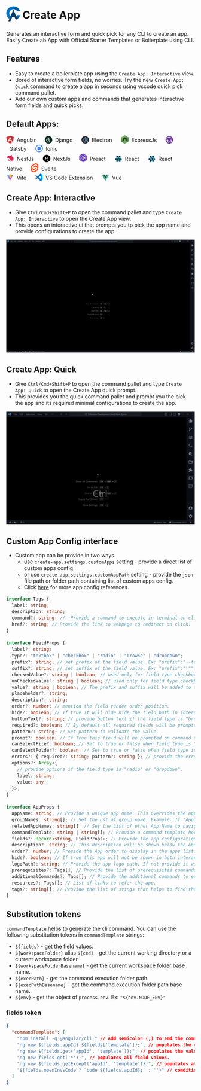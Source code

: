 <h1>
  <sub><img src="https://raw.githubusercontent.com/R35007/create-app-support/version_5.1.0/images/ca-logo.png" height="40"></sub> Create App
</h1>

Generates an interactive form and quick pick for any CLI to create an app.
Easily Create ab App with Official Starter Templates or Boilerplate using CLI.

## Features

- Easy to create a boilerplate app using the `Create App: Interactive` view.
- Bored of interactive form fields, no worries. Try the new `Create App: Quick` command to create a app in seconds using vscode quick pick command pallet.
- Add our own custom apps and commands that generates interactive form fields and quick picks.

## Default Apps:

<span><sub><a href="https://angular.io/"><img src="https://raw.githubusercontent.com/R35007/create-app-support/version_5.1.0/images/angular.png" alt="" width="20"></a></sub>&nbsp;&nbsp;Angular</span>&nbsp;&nbsp;&nbsp;&nbsp;&nbsp;
<span><sub><a href="https://www.djangoproject.com/"><img src="https://raw.githubusercontent.com/R35007/create-app-support/version_5.1.0/images/django.png" alt="" width="20"></a></sub>&nbsp;&nbsp;Django</span>&nbsp;&nbsp;&nbsp;&nbsp;&nbsp;
<span><sub><a href="https://www.electronjs.org/"><img src="https://raw.githubusercontent.com/R35007/create-app-support/version_5.1.0/images/electron.png" alt="" width="20"></a></sub>&nbsp;&nbsp;Electron</span>&nbsp;&nbsp;&nbsp;&nbsp;&nbsp;
<span><sub><a href="https://expressjs.com/"><img src="https://raw.githubusercontent.com/R35007/create-app-support/version_5.1.0/images/expressJs.png" alt="" width="20"></a></sub>&nbsp;&nbsp;ExpressJs</span>&nbsp;&nbsp;&nbsp;&nbsp;&nbsp;
<span><sub><a href="https://www.gatsbyjs.com/"><img src="https://raw.githubusercontent.com/R35007/create-app-support/version_5.1.0/images/gatsby.png" alt="" width="20"></a></sub>&nbsp;&nbsp;Gatsby</span>&nbsp;&nbsp;&nbsp;&nbsp;&nbsp;
<span><sub><a href="https://ionicframework.com/"><img src="https://raw.githubusercontent.com/R35007/create-app-support/version_5.1.0/images/ionic.png" alt="" width="20"></a></sub>&nbsp;&nbsp;Ionic</span>&nbsp;&nbsp;&nbsp;&nbsp;&nbsp;<br/>
<span><sub><a href="https://nestjs.com/"><img src="https://raw.githubusercontent.com/R35007/create-app-support/version_5.1.0/images/nestJs.png" alt="" width="20"></a></sub>&nbsp;&nbsp;NestJs</span>&nbsp;&nbsp;&nbsp;&nbsp;&nbsp;
<span><sub><a href="https://nextjs.org/"><img src="https://raw.githubusercontent.com/R35007/create-app-support/version_5.1.0/images/nextJs.png" alt="" width="20"></a></sub>&nbsp;&nbsp;NextJs</span>&nbsp;&nbsp;&nbsp;&nbsp;&nbsp;
<span><sub><a href="https://preactjs.com/"><img src="https://raw.githubusercontent.com/R35007/create-app-support/version_5.1.0/images/preact.png" alt="" width="20"></a></sub>&nbsp;&nbsp;Preact</span>&nbsp;&nbsp;&nbsp;&nbsp;&nbsp;
<span><sub><a href="https://reactjs.org/"><img src="https://raw.githubusercontent.com/R35007/create-app-support/version_5.1.0/images/react.png" alt="" width="20"></a></sub>&nbsp;&nbsp;React</span>&nbsp;&nbsp;&nbsp;&nbsp;&nbsp;
<span><sub><a href="https://reactnative.dev/"><img src="https://raw.githubusercontent.com/R35007/create-app-support/version_5.1.0/images/react.png" alt="" width="20"></a></sub>&nbsp;&nbsp;React Native</span>&nbsp;&nbsp;&nbsp;&nbsp;&nbsp;
<span><sub><a href="https://svelte.dev/"><img src="https://raw.githubusercontent.com/R35007/create-app-support/version_5.1.0/images/svelte.png" alt="" width="20"></a></sub>&nbsp;&nbsp;Svelte</span>&nbsp;&nbsp;&nbsp;&nbsp;&nbsp;<br/>
<span><sub><a href="https://vitejs.dev/"><img src="https://raw.githubusercontent.com/R35007/create-app-support/version_5.1.0/images/vite.png" alt="" width="20"></a></sub>&nbsp;&nbsp;Vite</span>&nbsp;&nbsp;&nbsp;&nbsp;&nbsp;
<span><sub><a href="https://code.visualstudio.com/api"><img src="https://raw.githubusercontent.com/R35007/create-app-support/version_5.1.0/images/vscode.png" alt="" width="20"></a></sub>&nbsp;&nbsp;VS Code Extension</span>&nbsp;&nbsp;&nbsp;&nbsp;&nbsp;
<span><sub><a href="https://vuejs.org/"><img src="https://raw.githubusercontent.com/R35007/create-app-support/version_5.1.0/images/vue.png" alt="" width="20"></a></sub>&nbsp;&nbsp;Vue</span>&nbsp;&nbsp;&nbsp;&nbsp;&nbsp;

## Create App: Interactive

- Give `Ctrl/Cmd+Shift+P` to open the command pallet and type `Create App: Interactive` to open the Create App view.
- This opens an interactive ui that prompts you tp pick the app name and provide configurations to create the app.

![Create App: Interactive Preview](https://raw.githubusercontent.com/R35007/create-app-support/version_5.1.0/images/preview_interactive.gif?raw=true)

## Create App: Quick

- Give `Ctrl/Cmd+Shift+P` to open the command pallet and type `Create App: Quick` to open the Create App quick prompt.
- This provides you the quick command pallet and prompt you the pick the app and its required minimal configurations to create the app.

![Create App: Quick Preview](https://raw.githubusercontent.com/R35007/create-app-support/version_5.1.0/images/preview_quick.gif?raw=true)

## Custom App Config interface

- Custom app can be provide in two ways.
  - use `create-app.settings.customApps` setting - provide a direct list of custom apps config.
  - or use `create-app.settings.customAppPath` setting - provide the `json` file path or folder path containing list of custom apps config.
  - Click [here](https://github.com/R35007/create-app-vscode-extension/tree/master/apps) for more app config references.

```ts
interface Tags {
  label: string;
  description: string;
  command?: string; //  Provide a command to execute in terminal on click.
  href?: string; // Provide the link to webpage to redirect on click.
}

interface FieldProps {
  label?: string;
  type?: "textbox" | "checkbox" | "radio" | "browse" | "dropdown";
  prefix?: string; // set prefix of the field value. Ex: "prefix":"--template=\"".
  suffix?: string; // set suffix of the field value. Ex: "prefix":"\"".
  checkedValue?: string | boolean; // used only for field type checkbox.
  unCheckedValue?: string | boolean; // used only for field type checkbox.
  value?: string | boolean; // The prefix and suffix will be added to the value. Ex: --template="value".
  placeholder?: string;
  description?: string;
  order?: number; // mention the field render order position.
  hide?: boolean; // If true it will hide hide the field both in interactive form and Quick pick.
  buttonText?: string; // provide button text if the field type is "browse".
  required?: boolean; // By default all required fields will be prompted on command Create App: Quick.
  pattern?: string; // Set pattern to validate the value.
  prompt?: boolean; // If True this field will be prompted on command Create App: Quick.
  canSelectFile?: boolean; // Set to true or false when field type is "browse".
  canSelectFolder?: boolean; // Set to true or false when field type is "browse".
  errors?: { required?: string; pattern?: string }; // provide the error message.
  options?: Array<{
    // provide options if the field type is "radio" or "dropdown".
    label: string;
    value: any;
  }>;
}

interface AppProps {
  appName: string; // Provide a unique app name. This overrides the app configs if already exist with a same name.
  groupNames: string[]; // Set the Lst of group name. Example: If "App1" has a "Group1" and "App2" also has a "Group1. Then Both "App1" and "App2" will be shown in the "Group1".
  relatedAppNames: string[]; // Set the List of other App Name to navigate.
  commandTemplate: string | string[]; // Provide a command template here. Ex: "commandTemplate": "ng new ${fields.appId} --defaults" or "ng new ${fields['*']} --defaults".
  fields?: Record<string, FieldProps>; // Provide the app configuration to generate a app form fields. Ex: "fields": { "appId": { "type": "textbox", "required": true, value: "hello-world" } }.
  description?: string; // This description will be shown below the About section in the right side of the form.
  order?: number; // Provide the App order to display in the apps list.
  hide?: boolean; // If true this app will not be shown in both interactive and quick commands.
  logoPath?: string; // Provide the app logo path. If not provide it will show the create app logo.
  prerequisites?: Tags[]; // Provide the list of prerequisites commands and site links.
  additionalCommands?: Tags[]; // Provide the additional commands to execute in terminal.
  resources?: Tags[]; // List of links to refer the app.
  tags?: string[]; // Provide the list of stings that helps to find the app.
}
```

## Substitution tokens

`commandTemplate` helps to generate the cli command. You can use the following substitution tokens in `commandTemplate` strings:

- `${fields}` - get the field values.
- `${workspaceFolder}` alias `${ced}` - get the current working directory or a current workspace folder.
- `${workspaceFolderBasename}` - get the current workspace folder base name.
- `${execPath}` - get the command execution folder path.
- `${execPathBasename}` - get the command execution folder path base name.
- `${env}` - get the object of `process.env`. Ex: `"${env.NODE_ENV}"`

### fields token

```json
{
  "commandTemplate": [
    "npm install -g @angular/cli;" // Add semicolon (;) to end the command. This adds the new line after the semicolon.
    "ng new ${fields.appId} ${fields['template']};", // populates the value of the specified field name.
    "ng new ${fields.get('appId', 'template')};", // populates the value of the specified field name using get method.
    "ng new fields.get('*');", // populates all field values.
    "ng new ${fields.getExcept('appId', 'template')};", // populates all the field values except the given field names.
    "${fields.openInVsCode ? `code ${fields.appId};` : ''}" // conditionally updated the command based on other field values.
  ]
}
```
